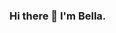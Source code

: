 ### Hi there 👋 I'm Bella.

<!--
**BellaMENG/BellaMENG** is a ✨ _special_ ✨ repository because its `README.md` (this file) appears on your GitHub profile.
<a href="https://twitter.com/" target="_blank" rel="nofollow"><img align="right" alt="Faraz's Twitter" width="22px" src="https://cdn.jsdelivr.net/npm/simple-icons@v3/icons/twitter.svg" /></a><a href="https://www.linkedin.com/in/" target="_blank" rel="nofollow"><img align="right" alt="Faraz's Linkdein" width="22px" src="https://cdn.jsdelivr.net/npm/simple-icons@v3/icons/linkedin.svg" /></a>

### Hi there 👋 I'm Faraz.

![](https://komarev.com/ghpvc/?username=BellaMENG)

<p align="center">
  <img src ="https://github-readme-stats.vercel.app/api?username=BellaMENG&show_icons=true&count_private=true&include_all_commits=true&hide_border=true&hide=issues,contribs">
  <img src ="https://github-readme-stats.vercel.app/api/top-langs/?username=BellaMENG&layout=compact&hide_border=true&langs_count=10&hide=html,css">
</p>

Here are some ideas to get you started:

- 🔭 I’m currently working on ...
- 🌱 I’m currently learning ...
- 👯 I’m looking to collaborate on ...
- 🤔 I’m looking for help with ...
- 💬 Ask me about ...
- 📫 How to reach me: ...
- 😄 Pronouns: ...
- ⚡ Fun fact: ...
-->
